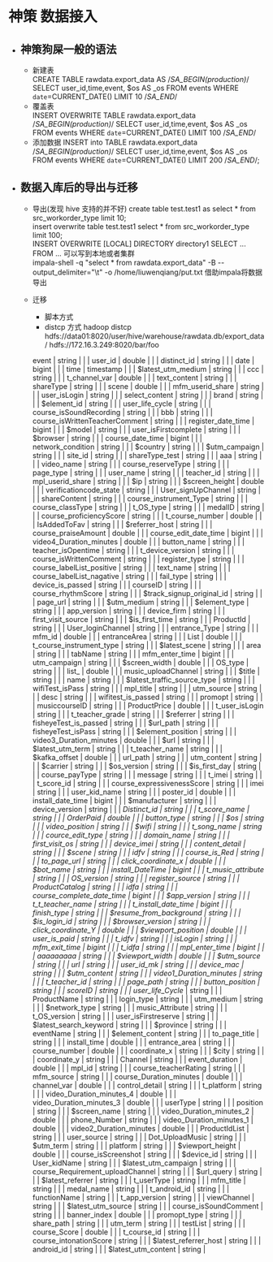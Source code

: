 # 神策 数据接入

- ## 神策狗屎一般的语法 
    - 新建表   
         CREATE TABLE rawdata.export_data AS /*SA_BEGIN(production)*/ SELECT user_id,time,event, $os AS _os FROM events WHERE `date`=CURRENT_DATE() LIMIT 10 /*SA_END*/
    - 覆盖表  
        INSERT OVERWRITE TABLE rawdata.export_data /*SA_BEGIN(production)*/ SELECT user_id,time,event, $os AS _os FROM events WHERE `date`=CURRENT_DATE() LIMIT 100 /*SA_END*/
    - 添加数据
        INSERT into TABLE rawdata.export_data /*SA_BEGIN(production)*/ SELECT user_id,time,event, $os AS _os FROM events WHERE `date`=CURRENT_DATE() LIMIT 200 /*SA_END*/;
-  ## 数据入库后的导出与迁移
      - 导出(发现 hive 支持的并不好)
         create table test.test1 as select * from src_workorder_type limit 10;  
         insert overwrite table test.test1  select * from src_workorder_type limit 100;    
         INSERT OVERWRITE [LOCAL] DIRECTORY directory1 SELECT ... FROM ... 可以写到本地或者集群   
         impala-shell -q  "select * from rawdata.export_data" -B --output_delimiter="\t" -o /home/liuwenqiang/put.txt 借助impala将数据导出
      - 迁移
           - 脚本方式
           - distcp 方式
               hadoop distcp hdfs://data01:8020/user/hive/warehouse/rawdata.db/export_data/   hdfs://172.16.3.249:8020/bar/foo     
                    
                    
         
         event                            | string    |         |
         | user_id                          | double    |         |
         | distinct_id                      | string    |         |
         | date                             | bigint    |         |
         | time                             | timestamp |         |
         | $latest_utm_medium               | string    |         |
         | ccc                              | string    |         |
         | t_channel_var                    | double    |         |
         | text_content                     | string    |         |
         | shareType                        | string    |         |
         | scene                            | double    |         |
         | mfm_userid_share                 | string    |         |
         | user_isLogin                     | string    |         |
         | select_content                   | string    |         |
         | brand                            | string    |         |
         | $element_id                      | string    |         |
         | user_life_cycle                  | string    |         |
         | course_isSoundRecording          | string    |         |
         | bbb                              | string    |         |
         | course_isWrittenTeacherComment   | string    |         |
         | register_date_time               | bigint    |         |
         | $model                           | string    |         |
         | user_isFirstcomplete             | string    |         |
         | $browser                         | string    |         |
         | course_date_time                 | bigint    |         |
         | network_condition                | string    |         |
         | $country                         | string    |         |
         | $utm_campaign                    | string    |         |
         | site_id                          | string    |         |
         | shareType_test                   | string    |         |
         | aaa                              | string    |         |
         | video_name                       | string    |         |
         | course_reserveType               | string    |         |
         | page_type                        | string    |         |
         | user_name                        | string    |         |
         | teacher_id                       | string    |         |
         | mpl_userid_share                 | string    |         |
         | $ip                              | string    |         |
         | $screen_height                   | double    |         |
         | verificationcode_state           | string    |         |
         | User_signUpChannel               | string    |         |
         | shareContent                     | string    |         |
         | course_instrument_Type           | string    |         |
         | course_classType                 | string    |         |
         | t_OS_type                        | string    |         |
         | medalID                          | string    |         |
         | course_proficiencyScore          | string    |         |
         | t_course_number                  | double    |         |
         | IsAddedToFav                     | string    |         |
         | $referrer_host                   | string    |         |
         | course_praiseAmount              | double    |         |
         | course_edit_date_time            | bigint    |         |
         | video4_Duration_minutes          | double    |         |
         | button_name                      | string    |         |
         | teacher_isOpentime               | string    |         |
         | t_device_version                 | string    |         |
         | course_isWrittenComment          | string    |         |
         | register_type                    | string    |         |
         | course_labelList_positive        | string    |         |
         | text_name                        | string    |         |
         | course_labelList_nagative        | string    |         |
         | fail_type                        | string    |         |
         | device_is_passed                 | string    |         |
         | courseID                         | string    |         |
         | course_rhythmScore               | string    |         |
         | $track_signup_original_id        | string    |         |
         | page_url                         | string    |         |
         | $utm_medium                      | string    |         |
         | $element_type                    | string    |         |
         | app_version                      | string    |         |
         | device_firm                      | string    |         |
         | first_visit_source               | string    |         |
         | $is_first_time                   | string    |         |
         | ProductId                        | string    |         |
         | User_loginChannel                | string    |         |
         | entrance_Type                    | string    |         |
         | mfm_id                           | double    |         |
         | entranceArea                     | string    |         |
         | List                             | double    |         |
         | t_course_instrument_type         | string    |         |
         | $latest_scene                    | string    |         |
         | area                             | string    |         |
         | tabName                          | string    |         |
         | mfm_enter_time                   | bigint    |         |
         | utm_campaign                     | string    |         |
         | $screen_width                    | double    |         |
         | OS_type                          | string    |         |
         | list_                            | double    |         |
         | music_uploadChannel              | string    |         |
         | $title                           | string    |         |
         | name                             | string    |         |
         | $latest_traffic_source_type      | string    |         |
         | wifiTest_isPass                  | string    |         |
         | mpl_title                        | string    |         |
         | utm_source                       | string    |         |
         | desc                             | string    |         |
         | wifitest_is_passed               | string    |         |
         | promopt                          | string    |         |
         | musiccourseID                    | string    |         |
         | ProductPrice                     | double    |         |
         | t_user_isLogin                   | string    |         |
         | t_teacher_grade                  | string    |         |
         | $referrer                        | string    |         |
         | fisheyeTest_is_passed            | string    |         |
         | $url_path                        | string    |         |
         | fisheyeTest_isPass               | string    |         |
         | $element_position                | string    |         |
         | video3_Duration_minutes          | double    |         |
         | $url                             | string    |         |
         | $latest_utm_term                 | string    |         |
         | t_teacher_name                   | string    |         |
         | $kafka_offset                    | double    |         |
         | url_path                         | string    |         |
         | utm_content                      | string    |         |
         | $carrier                         | string    |         |
         | $os_version                      | string    |         |
         | $is_first_day                    | string    |         |
         | course_payType                   | string    |         |
         | message                          | string    |         |
         | t_imei                           | string    |         |
         | t_score_id                       | string    |         |
         | course_expressivenessScore       | string    |         |
         | imei                             | string    |         |
         | user_kid_name                    | string    |         |
         | poster_id                        | double    |         |
         | install_date_time                | bigint    |         |
         | $manufacturer                    | string    |         |
         | device_version                   | string    |         |
         | _Distinct_id                     | string    |         |
         | t_score_name                     | string    |         |
         | OrderPaid                        | double    |         |
         | button_type                      | string    |         |
         | $os                              | string    |         |
         | video_position                   | string    |         |
         | $wifi                            | string    |         |
         | t_song_name                      | string    |         |
         | cource_edit_type                 | string    |         |
         | domain_name                      | string    |         |
         | first_visit_os                   | string    |         |
         | device_imei                      | string    |         |
         | content_detail                   | string    |         |
         | $scene                           | string    |         |
         | idfv                             | string    |         |
         | course_is_Red                    | string    |         |
         | to_page_url                      | string    |         |
         | click_coordinate_x               | double    |         |
         | $bot_name                        | string    |         |
         | install_DateTime                 | bigint    |         |
         | t_music_attribute                | string    |         |
         | OS_version                       | string    |         |
         | register_source                  | string    |         |
         | ProductCatalog                   | string    |         |
         | idfa                             | string    |         |
         | course_complete_date_time        | bigint    |         |
         | $app_version                     | string    |         |
         | t_t_teacher_name                 | string    |         |
         | t_install_date_time              | bigint    |         |
         | finish_type                      | string    |         |
         | $resume_from_background          | string    |         |
         | $is_login_id                     | string    |         |
         | $browser_version                 | string    |         |
         | click_coordinate_Y               | double    |         |
         | $viewport_position               | double    |         |
         | user_is_paid                     | string    |         |
         | t_idfv                           | string    |         |
         | isLogin                          | string    |         |
         | mfm_exit_time                    | bigint    |         |
         | t_idfa                           | string    |         |
         | mpl_enter_time                   | bigint    |         |
         | aaaaaaaaa                        | string    |         |
         | $viewport_width                  | double    |         |
         | $utm_source                      | string    |         |
         | url                              | string    |         |
         | user_id_mk                       | string    |         |
         | device_mac                       | string    |         |
         | $utm_content                     | string    |         |
         | video1_Duration_minutes          | string    |         |
         | t_teacher_id                     | string    |         |
         | page_path                        | string    |         |
         | button_position                  | string    |         |
         | scoreID                          | string    |         |
         | user_life_Cycle_                 | string    |         |
         | ProductName                      | string    |         |
         | login_type                       | string    |         |
         | utm_medium                       | string    |         |
         | $network_type                    | string    |         |
         | music_Attribute                  | string    |         |
         | t_OS_version                     | string    |         |
         | user_isFirstreserve              | string    |         |
         | $latest_search_keyword           | string    |         |
         | $province                        | string    |         |
         | eventName                        | string    |         |
         | $element_content                 | string    |         |
         | to_page_title                    | string    |         |
         | install_time                     | double    |         |
         | entrance_area                    | string    |         |
         | course_number                    | double    |         |
         | coordinate_x                     | string    |         |
         | $city                            | string    |         |
         | coordinate_y                     | string    |         |
         | Channel                          | string    |         |
         | event_duration                   | double    |         |
         | mpl_id                           | string    |         |
         | course_teacherRating             | string    |         |
         | mfm_source                       | string    |         |
         | course_Duration_minutes          | double    |         |
         | channel_var                      | double    |         |
         | control_detail                   | string    |         |
         | t_platform                       | string    |         |
         | video_Duration_minutes_4         | double    |         |
         | video_Duration_minutes_3         | double    |         |
         | userType                         | string    |         |
         | position                         | string    |         |
         | $screen_name                     | string    |         |
         | video_Duration_minutes_2         | double    |         |
         | phone_Number                     | string    |         |
         | video_Duration_minutes_1         | double    |         |
         | video2_Duration_minutes          | double    |         |
         | ProductIdList                    | string    |         |
         | user_source                      | string    |         |
         | Dot_UploadMusic                  | string    |         |
         | $utm_term                        | string    |         |
         | platform                         | string    |         |
         | $viewport_height                 | double    |         |
         | course_isScreenshot              | string    |         |
         | $device_id                       | string    |         |
         | User_kidName                     | string    |         |
         | $latest_utm_campaign             | string    |         |
         | course_Requirement_uploadChannel | string    |         |
         | $url_query                       | string    |         |
         | $latest_referrer                 | string    |         |
         | t_userType                       | string    |         |
         | mfm_title                        | string    |         |
         | medal_name                       | string    |         |
         | t_android_id                     | string    |         |
         | functionName                     | string    |         |
         | t_app_version                    | string    |         |
         | viewChannel                      | string    |         |
         | $latest_utm_source               | string    |         |
         | course_isSoundComment            | string    |         |
         | banner_index                     | double    |         |
         | promopt_type                     | string    |         |
         | share_path                       | string    |         |
         | utm_term                         | string    |         |
         | testList                         | string    |         |
         | course_Score                     | double    |         |
         | t_course_id                      | string    |         |
         | course_intonationScore           | string    |         |
         | $latest_referrer_host            | string    |         |
         | android_id                       | string    |         |
         | $latest_utm_content              | string    |           
